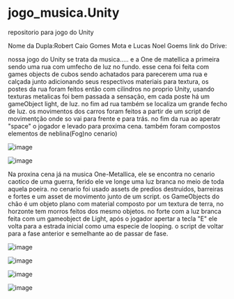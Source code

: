# jogo_musica.Unity
repositorio para jogo do Unity

Nome da Dupla:Robert Caio Gomes Mota e Lucas Noel Goems
link do Drive:

nossa jogo do Unity se trata da musica..... e a One de matellica a primeira sendo uma rua com umfecho de luz no fundo. esse cena foi feita com games objects de cubos sendo achatados para parecerem uma rua e calçada junto adicionando seus respectivos materiais para textura, os postes da rua foram feitos então com cilindros no proprio Unity, usando texturas metalicas foi bem passada a sensação, em cada poste há um gameObject light, de luz. no fim ad rua também se localiza um grande fecho de luz. os movimentos dos carros foram feitos a partir de um script de movimentção onde so vai para frente e para trás. no fim da rua ao aperatr "space" o jogador e levado para proxima cena. também foram compostos elementos de neblina(Fog)no cenario)

![image](https://github.com/Rob3rt2/jogo_musica.Unity/assets/127865166/432a2bf7-4024-4f07-8c71-4697eb7f43c5)

![image](https://github.com/Rob3rt2/jogo_musica.Unity/assets/127865166/6cb69bec-5332-418f-973f-36fac32ec71f)


Na proxina cena já na musica One-Metallica, ele se encontra no cenario caotico de uma guerra, ferido ele ve longe uma luz branca no meio de toda aquela poeira. no cenario foi usado assets de predios destruidos, barreiras e fortes e um asset de movimento junto de um script. os GameObjects do chão é um objeto plano com material composto por um textura de terra, no horzonte tem morros feitos dos mesmo objetos. no forte com a luz branca feita com um gameobject de Light, após o jogador apertar a tecla "E" ele volta para a estrada inicial como uma especie de looping. o script de voltar para a fase anterior e semelhante ao de passar de fase.


![image](https://github.com/Rob3rt2/jogo_musica.Unity/assets/127865166/e6e25f0d-8a53-49f0-8b9d-d03acf0c5e68)



![image](https://github.com/Rob3rt2/jogo_musica.Unity/assets/127865166/39d7b1c3-b513-4023-b4e0-9e491aa57d9f)


![image](https://github.com/Rob3rt2/jogo_musica.Unity/assets/127865166/2f997f71-7ade-4258-b45d-88ed6460915f)


![image](https://github.com/Rob3rt2/jogo_musica.Unity/assets/127865166/1935653b-8762-496f-8f8a-09fd74f109ff)


